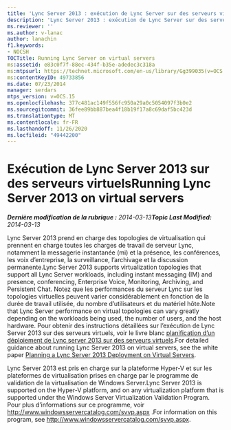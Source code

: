 ```yaml
---
title: 'Lync Server 2013 : exécution de Lync Server sur des serveurs virtuels'
description: 'Lync Server 2013 : exécution de Lync Server sur des serveurs virtuels.'
ms.reviewer: ''
ms.author: v-lanac
author: lanachin
f1.keywords:
- NOCSH
TOCTitle: Running Lync Server on virtual servers
ms:assetid: e83c0f7f-88ec-434f-b35e-adedec3c318a
ms:mtpsurl: https://technet.microsoft.com/en-us/library/Gg399035(v=OCS.15)
ms:contentKeyID: 49733856
ms.date: 07/23/2014
manager: serdars
mtps_version: v=OCS.15
ms.openlocfilehash: 377c481ac149f556fc950a29a0c5054097f3b0e2
ms.sourcegitcommit: 36fee89bb887bea4f18b19f17a8c69daf5bc423d
ms.translationtype: MT
ms.contentlocale: fr-FR
ms.lasthandoff: 11/26/2020
ms.locfileid: "49442200"
---
```

# <a name="running-lync-server-2013-on-virtual-servers"></a><span data-ttu-id="2a0f2-103">Exécution de Lync Server 2013 sur des serveurs virtuels</span><span class="sxs-lookup"><span data-stu-id="2a0f2-103">Running Lync Server 2013 on virtual servers</span></span>

<div data-xmlns="http://www.w3.org/1999/xhtml">

<div class="topic" data-xmlns="http://www.w3.org/1999/xhtml" data-msxsl="urn:schemas-microsoft-com:xslt" data-cs="https://msdn.microsoft.com/">

<div data-asp="https://msdn2.microsoft.com/asp">



</div>

<div id="mainSection">

<div id="mainBody"><span data-ttu-id="2a0f2-104">

<span> </span></span><span class="sxs-lookup"><span data-stu-id="2a0f2-104">

<span> </span></span></span>

<span data-ttu-id="2a0f2-105">_**Dernière modification de la rubrique :** 2014-03-13_</span><span class="sxs-lookup"><span data-stu-id="2a0f2-105">_**Topic Last Modified:** 2014-03-13_</span></span>

<span data-ttu-id="2a0f2-106">Lync Server 2013 prend en charge des topologies de virtualisation qui prennent en charge toutes les charges de travail de serveur Lync, notamment la messagerie instantanée (mi) et la présence, les conférences, les voix d’entreprise, la surveillance, l’archivage et la discussion permanente.</span><span class="sxs-lookup"><span data-stu-id="2a0f2-106">Lync Server 2013 supports virtualization topologies that support all Lync Server workloads, including instant messaging (IM) and presence, conferencing, Enterprise Voice, Monitoring, Archiving, and Persistent Chat.</span></span> <span data-ttu-id="2a0f2-107">Notez que les performances du serveur Lync sur les topologies virtuelles peuvent varier considérablement en fonction de la durée de travail utilisée, du nombre d’utilisateurs et du matériel hôte.</span><span class="sxs-lookup"><span data-stu-id="2a0f2-107">Note that Lync Server performance on virtual topologies can vary greatly depending on the workloads being used, the number of users, and the host hardware.</span></span> <span data-ttu-id="2a0f2-108">Pour obtenir des instructions détaillées sur l’exécution de Lync Server 2013 sur des serveurs virtuels, voir le livre blanc [planification d’un déploiement de Lync server 2013 sur des serveurs virtuels](https://www.microsoft.com/download/details.aspx?id=41936).</span><span class="sxs-lookup"><span data-stu-id="2a0f2-108">For detailed guidance about running Lync Server 2013 on virtual servers, see the white paper [Planning a Lync Server 2013 Deployment on Virtual Servers](https://www.microsoft.com/download/details.aspx?id=41936).</span></span>

<span data-ttu-id="2a0f2-109">Lync Server 2013 est pris en charge sur la plateforme Hyper-V et sur les plateformes de virtualisation prises en charge par le programme de validation de la virtualisation de Windows Server.</span><span class="sxs-lookup"><span data-stu-id="2a0f2-109">Lync Server 2013 is supported on the Hyper-V platform, and on any virtualization platform that is supported under the Windows Server Virtualization Validation Program.</span></span> <span data-ttu-id="2a0f2-110">Pour plus d’informations sur ce programme, voir <http://www.windowsservercatalog.com/svvp.aspx> .</span><span class="sxs-lookup"><span data-stu-id="2a0f2-110">For information on this program, see <http://www.windowsservercatalog.com/svvp.aspx>.</span></span>

<div id="sectionSection0" class="section">

</div><span data-ttu-id="2a0f2-111">

</div>

<span> </span>

</div>

</div>

</span><span class="sxs-lookup"><span data-stu-id="2a0f2-111">

</div>

<span> </span>

</div>

</div>

</span></span></div>

